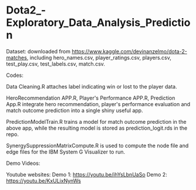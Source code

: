 # Dota2_-Exploratory_Data_Analysis_Prediction

Dataset: downloaded from https://www.kaggle.com/devinanzelmo/dota-2-matches, including hero_names.csv, player_ratings.csv, players.csv, test_play.csv, test_labels.csv, match.csv.

Codes:

Data Cleaning.R attaches label indicating win or lost to the player data.

HeroRecommendation APP.R, Player's Performance APP.R, Prediction App.R integrate hero recommendation, player's performance evaluation and match outcome prediction into a single shiny useful app.

PredictionModelTrain.R trains a model for match outcome prediction in the above app, while the resulting model is stored as prediction_logit.rds in the repo.

SynergySuppressionMatrixCompute.R is used to compute the node file and edge files for the IBM System G Visualizer to run.

Demo Videos:

Youtube websites: Demo 1: https://youtu.be/ihYsLbnUaSo Demo 2: https://youtu.be/KxULixNynWs
